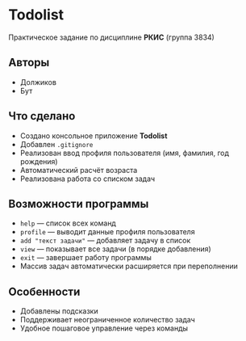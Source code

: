 # Todolist

Практическое задание по дисциплине **РКИС** (группа 3834)

## Авторы
- Должиков
- Бут

## Что сделано
- Создано консольное приложение **Todolist**
- Добавлен `.gitignore`
- Реализован ввод профиля пользователя (имя, фамилия, год рождения)
- Автоматический расчёт возраста
- Реализована работа со списком задач

## Возможности программы
- `help` — список всех команд
- `profile` — выводит данные профиля пользователя
- `add "текст задачи"` — добавляет задачу в список
- `view` — показывает все задачи (в порядке добавления)
- `exit` — завершает работу программы
- Массив задач автоматически расширяется при переполнении

## Особенности
- Добавлены подсказки
- Поддерживает неограниченное количество задач
- Удобное пошаговое управление через команды
